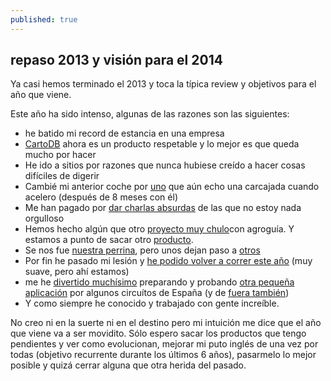 ```yaml
---
published: true
---
```


## repaso 2013 y visión para el 2014

Ya casi hemos terminado el 2013 y toca la típica review y objetivos para el año que viene.

Este año ha sido intenso, algunas de las razones son las siguientes:
- he batido mi record de estancia en una empresa
- [CartoDB](http://instagram.com/p/URajXCvK7d/) ahora es un producto respetable y lo mejor es que queda mucho por hacer
- He ido a sitios por razones que nunca hubiese creído a hacer cosas difíciles de digerir
- Cambié mi anterior coche por [uno](http://instagram.com/p/edJI-2PKzF/) que aún echo una carcajada cuando acelero (después de 8 meses con él)
- Me han pagado por [dar charlas absurdas](http://instagram.com/p/ZETb5WvK19/) de las que no estoy nada orgulloso
- Hemos hecho algún que otro [proyecto muy chulo](http://blog.agroguia.es/blog/wordpress/2013/06/24/guiado-gps-aviones-helicoptero/)con agroguía. Y estamos a punto de sacar otro [producto](https://www.youtube.com/watch?v=8fsWXYM_SCI).
- Se nos fue [nuestra perrina](http://instagram.com/p/Rqij9kPK1m/), pero unos dejan paso a [otros](http://instagram.com/p/btL-O_PK9-/)
- Por fin he pasado mi lesión y [he podido volver a correr este año](https://twitter.com/javisantana/status/416871268848508928) (muy suave, pero ahí estamos)
- me he [divertido muchísimo](https://www.facebook.com/photo.php?fbid=10151945379122652&l=58d77aea45) preparando y probando [otra pequeña aplicación](http://javisantana.com/kotar) por algunos circuítos de España (y de [fuera también](http://javisantana.github.io/the_ring_vis/))
- Y como siempre he conocido y trabajado con gente increíble.

No creo ni en la suerte ni en el destino pero mi intuición me dice que el año que viene va a ser movidito. Sólo espero sacar los productos que tengo pendientes y ver como evolucionan, mejorar mi puto inglés de una vez por todas (objetivo recurrente durante los últimos 6 años), pasarmelo lo mejor posible y quizá cerrar alguna que otra herida del pasado.